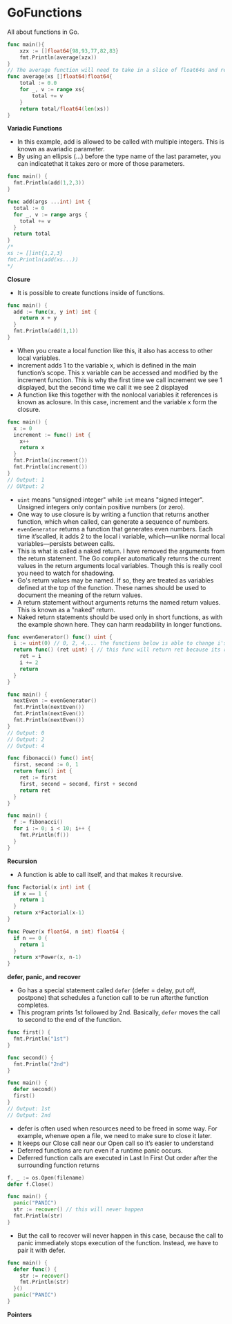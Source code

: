 # GoFunctions
All about functions in Go.

```go
func main(){
	xzx := []float64{98,93,77,82,83}
	fmt.Println(average(xzx))
}
// The average function will need to take in a slice of float64s and return one float64.
func average(xs []float64)float64{
	total := 0.0
	for _, v := range xs{
		total += v
	}
	return total/float64(len(xs))
}
```


**Variadic Functions**
* In this example, add is allowed to be called with multiple integers. This is known as avariadic parameter.
* By using an ellipsis (...) before the type name of the last parameter, you can indicatethat it takes zero or more of those parameters.

```go
func main() {
  fmt.Println(add(1,2,3))
}

func add(args ...int) int {
  total := 0
  for _, v := range args {
    total += v
  }
  return total
}
/*
xs := []int{1,2,3}    
fmt.Println(add(xs...))
*/
```


**Closure**
* It is possible to create functions inside of functions.

```go
func main() {
  add := func(x, y int) int {
    return x + y
  }
  fmt.Println(add(1,1))
}
```


* When  you  create  a  local  function  like  this,  it  also  has access to other local variables.
* increment adds 1 to the variable x, which is defined in the main function’s scope. This x variable can be accessed and  modified by the increment function. This is why the first time we call increment we see 1 displayed, but the second time we call it we see 2 displayed
* A function like this together with the nonlocal variables it references is known as aclosure. In this case, increment and the variable x form the closure.
```go
func main() {
  x := 0
  increment := func() int {
    x++
    return x
  }
  fmt.Println(increment())
  fmt.Println(increment())
}
// Output: 1
// OUtput: 2
```


* `uint` means "unsigned integer" while `int` means "signed integer". Unsigned integers only contain positive numbers (or zero).
* One way to use closure is by writing a function that returns another function, which when called, can generate a sequence of numbers.
* `evenGenerator` returns a function that generates even numbers. Each time it’scalled, it adds 2 to the local i variable, which—unlike normal local variables—persists between calls.
* This is what is called a naked return. I have removed the arguments from the return statement. The Go compiler automatically returns the current values in the return arguments local variables. Though this is really cool you need to watch for shadowing.
* Go's return values may be named. If so, they are treated as variables defined at the top of the function. These names should be used to document the meaning of the return values. 
* A return statement without arguments returns the named return values. This is known as a "naked" return. 
* Naked return statements should be used only in short functions, as with the example shown here. They can harm readability in longer functions. 
```go
func evenGenerator() func() uint {
  i := uint(0) // 0, 2, 4,... the functions below is able to change i's value due to the difference in their scope
  return func() (ret uint) { // this func will return ret because its return is empty and ret is part of its argument (naked return)
    ret = i
    i += 2
    return
  }
}

func main() {
  nextEven := evenGenerator()
  fmt.Println(nextEven())
  fmt.Println(nextEven())
  fmt.Println(nextEven())
}
// Output: 0
// Output: 2
// Output: 4
```
```go
func fibonacci() func() int{
  first, second := 0, 1
  return func() int {
    ret := first
    first, second = second, first + second
    return ret
  }
}

func main() {
  f := fibonacci()
  for i := 0; i < 10; i++ {
    fmt.Println(f())
  }
}
```

**Recursion**
* A function is able to call itself, and that makes it recursive.
```go
func Factorial(x int) int {
  if x == 1 {
    return 1
  }
  return x*Factorial(x-1)
}

func Power(x float64, n int) float64 {
  if n == 0 {
    return 1
  }
  return x*Power(x, n-1)
}
```


**defer, panic, and recover**
* Go has a special statement called `defer` (defer = delay, put off, postpone) that schedules a function call to be run afterthe function completes.
* This program prints 1st followed by 2nd. Basically, `defer` moves the call to second to the end of the function.

```go
func first() {
  fmt.Println("1st")
}

func second() {
  fmt.Println("2nd")
}

func main() {
  defer second()
  first()
}
// Output: 1st
// Output: 2nd
```
* defer is often used when resources need to be freed in some way. For example, whenwe open a file, we need to make sure to close it later.
* It keeps our Close call near our Open call so it’s easier to understand
* Deferred functions are run even if a runtime panic occurs.
* Deferred function calls are executed in Last In First Out order after the surrounding function returns
```go
f, _ := os.Open(filename)
defer f.Close()
```

```go
func main() {
  panic("PANIC")
  str := recover() // this will never happen
  fmt.Println(str)
}
```
* But the call to recover will never happen in this case, because the call to panic immediately stops execution of the function. Instead, we have to pair it with defer.
```go
func main() {
  defer func() {
    str := recover()
    fmt.Println(str)
  }()
  panic("PANIC")
}
```

**Pointers**
